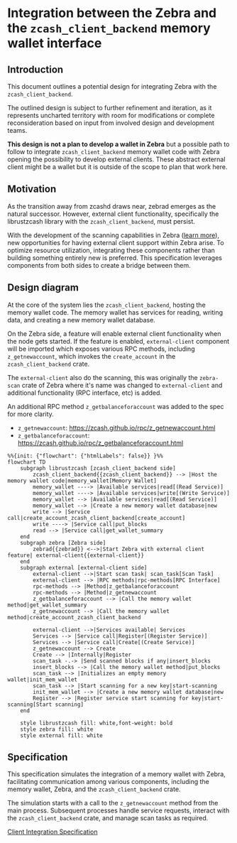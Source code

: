 # Integration between the Zebra and the `zcash_client_backend` memory wallet interface

## Introduction

This document outlines a potential design for integrating Zebra with the `zcash_client_backend`.

The outlined design is subject to further refinement and iteration, as it represents uncharted territory with room for modifications or complete reconsideration based on input from involved design and development teams.

**This design is not a plan to develop a wallet in Zebra** but a possible path to follow to integrate `zcash_client_backend` memory wallet code with Zebra opening the possibility to develop external clients. These abstract external client might be a wallet but it is outside of the scope to plan that work here.

## Motivation

As the transition away from zcashd draws near, zebrad emerges as the natural successor. However, external client functionality, specifically the librustzcash library with the `zcash_client_backend`, must persist.

With the development of the scanning capabilities in Zebra ([learn more](grpc.md)), new opportunities for having external client support within Zebra arise. To optimize resource utilization, integrating these components rather than building something entirely new is preferred. This specification leverages components from both sides to create a bridge between them.

## Design diagram

At the core of the system lies the `zcash_client_backend`, hosting the memory wallet code. The memory wallet has services for reading, writing data, and creating a new memory wallet database.

On the Zebra side, a feature will enable external client functionality when the node gets started. If the feature is enabled, `external-client` component will be imported which exposes various RPC methods, including `z_getnewaccount`, which invokes the `create_account` in the `zcash_client_backend` crate.

The `external-client` also do the scanning, this was originally the `zebra-scan` crate of Zebra where it's name was changed to `external-client` and additional functionality (RPC interface, etc) is added.

An additional RPC method `z_getbalanceforaccount` was added to the spec for more clarity.

- `z_getnewaccount`: https://zcash.github.io/rpc/z_getnewaccount.html
- `z_getbalanceforaccount`: https://zcash.github.io/rpc/z_getbalanceforaccount.html

```mermaid
%%{init: {"flowchart": {"htmlLabels": false}} }%%
flowchart TD
    subgraph librustzcash [zcash_client_backend side]
        zcash_client_backend{{zcash_client_backend}} --> |Host the memory wallet code|memory_wallet[Memory Wallet]
        memory_wallet ----> |Available services|read[(Read Service)]
        memory_wallet ----> |Available services|write[(Write Service)]
        memory_wallet --> |Available services|read[(Read Service)]
        memory_wallet --> |Create a new memory wallet database|new
        write --> |Service call|create_account_zcash_client_backend[create_account]
        write ----> |Service call|put_blocks
        read --> |Service call|get_wallet_summary
    end
    subgraph zebra [Zebra side]
        zebrad{{zebrad}} <-->|Start Zebra with external client feature| external-client{{external-client}}
    end
    subgraph external [external-client side]
        external-client -->|Start scan task| scan_task[Scan Task]
        external-client --> |RPC methods|rpc-methods[RPC Interface]
        rpc-methods --> |Method|z_getbalanceforaccount
        rpc-methods --> |Method|z_getnewaccount
        z_getbalanceforaccount --> |Call the memory wallet method|get_wallet_summary
        z_getnewaccount --> |Call the memory wallet method|create_account_zcash_client_backend

        external-client -->|Services available| Services
        Services --> |Service call|Register[(Register Service)]
        Services --> |Service call|Create[(Create Service)]
        z_getnewaccount --> Create
        Create --> |Internally|Register
        scan_task -.-> |Send scanned blocks if any|insert_blocks
        insert_blocks --> |Call the memory wallet method|put_blocks
        scan_task --> |Initializes an empty memory wallet|init_mem_wallet
        scan_task --> |Start scanning for a new key|start-scanning
        init_mem_wallet --> |Create a new memory wallet database|new
        Register --> |Register service start scanning for key|start-scanning[Start scanning]
    end

    style librustzcash fill: white,font-weight: bold
    style zebra fill: white
    style external fill: white
```

## Specification

This specification simulates the integration of a memory wallet with Zebra, facilitating communication among various components, including the memory wallet, Zebra, and the `zcash_client_backend` crate.

The simulation starts with a call to the `z_getnewaccount` method from the main process. Subsequent processes handle service requests, interact with the `zcash_client_backend` crate, and manage scan tasks as required.

[Client Integration Specification](client_integration.tla)
